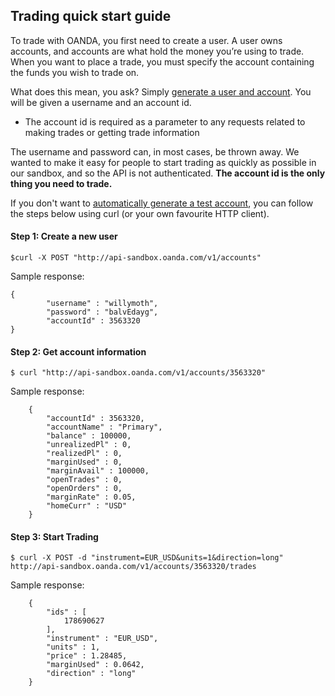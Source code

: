 Trading quick start guide
---

To trade with OANDA, you first need to create a user.  A user owns accounts, and accounts are what hold the money you’re using to trade.  When you want to place a trade, you must specify the account containing the funds you wish to trade on.

What does this mean, you ask?  Simply [generate a user and account](http://oanda.github.com/gen-account.html).  You will be given a username and an account id.

* The account id is required as a parameter to any requests related to making trades or getting trade information

The username and password can, in most cases, be thrown away.  We wanted to make it easy for people to start trading as quickly as possible in our sandbox, and so the API is not authenticated.  **The account id is the only thing you need to trade.**

If you don't want to [automatically generate a test account](http://oanda.github.com/gen-account.html), you can follow the steps below using curl (or your own favourite HTTP client).

#### Step 1: Create a new user
	$curl -X POST "http://api-sandbox.oanda.com/v1/accounts"

Sample response:

	{
            "username" : "willymoth",
            "password" : "balvEdayg",
            "accountId" : 3563320
	}
#### Step 2: Get account information
	$ curl "http://api-sandbox.oanda.com/v1/accounts/3563320"

Sample response:

    	{
            "accountId" : 3563320,
            "accountName" : "Primary",
            "balance" : 100000,
            "unrealizedPl" : 0,
            "realizedPl" : 0,
            "marginUsed" : 0,
            "marginAvail" : 100000,
            "openTrades" : 0,
            "openOrders" : 0,
            "marginRate" : 0.05,
            "homeCurr" : "USD"
    	}

#### Step 3: Start Trading
	$ curl -X POST -d "instrument=EUR_USD&units=1&direction=long" http://api-sandbox.oanda.com/v1/accounts/3563320/trades

Sample response:

        {
            "ids" : [
                178690627
            ],
            "instrument" : "EUR_USD",
            "units" : 1,
            "price" : 1.28485,
            "marginUsed" : 0.0642,
            "direction" : "long"
        }


